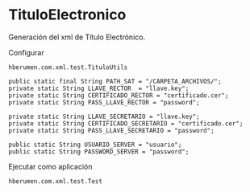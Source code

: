# TituloElectronico

Generación del xml de Título Electrónico. 

Configurar
	
	hberumen.com.xml.test.TituloUtils

	public static final String PATH_SAT = "/CARPETA_ARCHIVOS/";
	private static String LLAVE_RECTOR  = "llave.key";
	private static String CERTIFICADO_RECTOR = "certificado.cer";
	private static String PASS_LLAVE_RECTOR	= "password";	

	private static String LLAVE_SECRETARIO = "llave.key";
	private static String CERTIFICADO_SECRETARIO = "certificado.cer";
	private static String PASS_LLAVE_SECRETARIO	= "password";
			
	public static String USUARIO_SERVER = "usuario";
	public static String PASSWORD_SERVER = "password";
	
Ejecutar como aplicación

	hberumen.com.xml.test.Test
